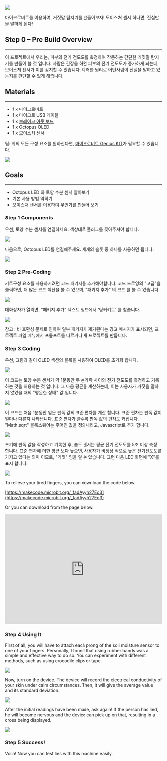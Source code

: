 ![](https://i.imgur.com/2Pcz8rt.jpg)

마이크로비트를 이용하여, 거짓말 탐지기를 만들어보자! 
모이스처 센서 하나면, 진실만을 말하게 된다!


## Step 0 – Pre Build Overview    
---

이 프로젝트에서 우리는, 피부의 전기 전도도를 측정하여 작동하는 간단한 거짓말 탐지기를 만들어 볼 것 입니다.
사람은 긴장을 하면 피부의 전기 전도도가 증가하게 되는데, 모이스처 센서가 이를 감지할 수 있습니다.
이러한 원리로 어떤사람이 진실을 말하고 있는지를 판단할 수 있게 해줍니다.


## Materials     
---  

- 1 x [마이크로비트](http://www.elecfreaks.com/estore/bbc-micro-bit-board-for-coding-programming.html)  
- 1 x 마이크로 USB 케이블 
- 1 x [브레이크 아웃 보드](http://www.elecfreaks.com/estore/elecfreaks-micro-bit-breakout-board.html)  
- 1 x Octopus OLED  
- 1 x [모이스처 센서](http://www.elecfreaks.com/estore/octopus-soil-moisture-sensor-brick.html)  

팁: 위의 모든 구성 요소를 원하신다면, [마이크로비트 Genius KIT](http://www.icbanq.com/shop/templete_list.asp?t_idx=163)가 필요할 수 있습니다.

![](https://i.imgur.com/eDFUaml.jpg)  


## Goals    
---  

- Octopus LED 와 토양 수분 센서 알아보기 
- 기본 사용 방법 익히기
- 모이스처 센서를 이용하여 무언가를 만들어 보기  


### Step 1 Components  

우선, 토양 수분 센서를 연결하세요. 색상대로 플러그를 꽂아주셔야 합니다.

![](https://i.imgur.com/0VDR4st.jpg)  

다음으로, Octopus LED를 연결해주세요. 세개의 슬롯 중 하나를 사용하면 됩니다.  

![](https://i.imgur.com/SmP85nH.jpg)  


### Step 2 Pre-Coding  

키트구성 요소를 사용하시려면 코드 패키지를 추가해야합니다. 코드 드로잉의 "고급"을 클릭하면, 더 많은 코드 섹션을 볼 수 있으며, "패키지 추가" 의 코드 를 볼 수 있습니다.

![](https://i.imgur.com/BdLQ8AS.jpg)  

대화상자가 열리면, "패키지 추가" 텍스트 필드에서 '팅커키트' 를 찾습니다.

![](https://i.imgur.com/8gYcTp1.png)  

참고 : 비 호환성 문제로 인하여 일부 패키지가 제거된다는 경고 메시지가 표시되면, 프로젝트 파일 메뉴에서 프롬프트를 따르거나 새 프로젝트를 만듭니다.


### Step 3 Coding  

우선, 그림과 같이 OLED 섹션의 블록을 사용하여 OLED를 초기화 합니다.

![](https://i.imgur.com/L68fSV7.jpg)  

이 코드는 토양 수분 센서가 약 1분동안 두 손가락 사이의 전기 전도도를 측정하고 기록하는 것을 허용하는 것 입니다. 그 다음 평균을 계산하는데, 이는 사용자가 거짓을 말하지 않았을 때의 "평온한 상태" 값 입니다.

![](https://i.imgur.com/EdWwt5m.jpg)  

이 코드는 처음 1분동안 얻은 판독 값의 표준 편차를 계산 합니다. 표준 편차는 판독 값이 얼마나 다른지 나타냅니다. 표준 편차가 클수록 판독 값의 편차도 커집니다. "Math.sqrt" 블록스퀘어는 주어진 값을 정의내리고, Javascript로 추가 합니다.

![](https://i.imgur.com/QHI8jfg.jpg)  

초기에 판독 값을 작성하고 기록한 후, 습도 센서는 평균 전기 전도도를 5초 이상 측정 합니다. 표준 편차에 더한 평균 보다 높으면, 사용자가 비정상 적으로 높은 전기전도도를 가지고 있다는 의미 이므로, "거짓" 임을 알 수 있습니다. 그런 다음 LED 화면에 "X"를 표시 합니다.

![](https://i.imgur.com/y5qv2l9.jpg)  

To relieve your tired fingers, you can download the code below.  

[https://makecode.microbit.org/_fadAyyh27Eo3](https://makecode.microbit.org/_fadAyyh27Eo3)  

Or you can download from the page below.  

<div style="position:relative;height:0;padding-bottom:70%;overflow:hidden;"><iframe style="position:absolute;top:0;left:0;width:100%;height:100%;" src="https://makecode.microbit.org/#pub:_fadAyyh27Eo3" frameborder="0" sandbox="allow-popups allow-forms allow-scripts allow-same-origin"></iframe></div>  


### Step 4 Using It  

First of all, you will have to attach each prong of the soil moisture sensor to one of your fingers. Personally, I found that using rubber bands was a simple and effective way to do so. You can experiment with different methods, such as using crocodile clips or tape. 

![](https://i.imgur.com/QBy1bWj.jpg)  

Now, turn on the device. The device will record the electrical conductivity of your skin under calm circumstances. Then, it will give the average value and its standard deviation.   

![](https://i.imgur.com/A5egJ7d.jpg)  

After the initial readings have been made, ask again! If the person has lied, he will become nervous and the device can pick up on that, resulting in a cross being displayed.   

![](https://i.imgur.com/Uuq4P62.jpg)  


### Step 5 Success!  

Voila! Now you can test lies with this machine easily.  



